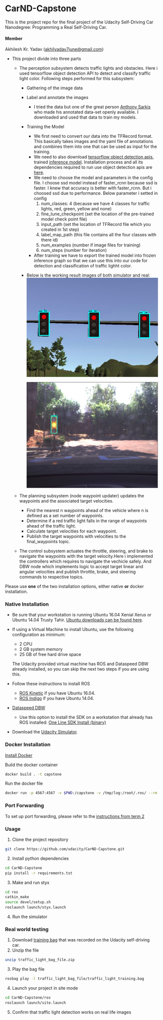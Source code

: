 
# CarND-Capstone

This is the project repo for the final project of the Udacity Self-Driving Car Nanodegree: Programming a Real Self-Driving Car.

[image1]: ./imgs/sim.jpg "Simulator"
[image2]: ./imgs/real.jpg "Real"

#### Member
Akhilesh Kr. Yadav (akhilyadav7june@gmail.com)

* This project divide into three parts
    
    * The perception subsystem detects traffic lights and obstacles. Here i used tensorflow object detection API to detect and classify traffic light color. Following steps performed for this subsystem:

        * Gathering of the image data
        * Label and annotate the images
            * I tried the data but one of the great person [Anthony Sarkis](https://medium.com/@anthony_sarkis) who made his annotated data-set openly available. I downloaded and used that data to train my models.
        * Training the Model
            * We first need to convert our data into the TFRecord format. This basically takes images and the yaml file of annotations and combines them into one that can be used as input for the training.    
            * We need to also download [tensorflow object detection apis](https://github.com/tensorflow/models/tree/289a2f99a7df528f6193a5ab3ee284ff3112b731), trained [inference model](https://github.com/tensorflow/models/blob/289a2f99a7df528f6193a5ab3ee284ff3112b731/object_detection/g3doc/detection_model_zoo.md). Installation process and all its dependencies required to run use object detection apis are [here](https://github.com/tensorflow/models/blob/289a2f99a7df528f6193a5ab3ee284ff3112b731/object_detection/g3doc/installation.md).
            * We need to choose the model and parameters in the config file. I choose ssd model instead of faster_rcnn because ssd is faster. I knew that accuracy is better with faster_rcnn. But i choosed ssd due to performance. Below parameter i setted in config
              1. num_classes: 4  (because we have 4 classes for traffic lights, red, green, yellow and none) 
              2. fine_tune_checkpoint (set the location of the pre-trained model check point file)
              3. input_path (set the location of TFRecord file which you created in 1st step)
              4. label_map_path (this file contains all the four classes with there id)
              5. num_examples (number if image files for training)
              6. num_steps (number for iteration)
            * After training we have to export the trained model into frozen inference graph so that we can use this into our code for detection and classification of traffic lighht color.
        * Below is the working result images of both simulator and real:
            ![image1]
            
            ![image2]
    * The planning subsystem (node waypoint updater) updates the waypoints and the associated target velocities.
       
        * Find the nearest n waypoints ahead of the vehicle where n is defined as a set number of waypoints.
        * Determine if a red traffic light falls in the range of waypoints ahead of the traffic light.
        * Calculate target velocities for each waypoint.
        * Publish the target waypoints with velocities to the final_waypoints topic.
    * The control subsystem actuates the throttle, steering, and brake to navigate the waypoints with the target velocity.Here i implemented the controllers which requires to navigate the vechicle safely. And DBW node which implements logic to accept target linear and angular velocities and publish throttle, brake, and steering commands to respective topics.


Please use **one** of the two installation options, either native **or** docker installation.

### Native Installation

* Be sure that your workstation is running Ubuntu 16.04 Xenial Xerus or Ubuntu 14.04 Trusty Tahir. [Ubuntu downloads can be found here](https://www.ubuntu.com/download/desktop).
* If using a Virtual Machine to install Ubuntu, use the following configuration as minimum:
  * 2 CPU
  * 2 GB system memory
  * 25 GB of free hard drive space

  The Udacity provided virtual machine has ROS and Dataspeed DBW already installed, so you can skip the next two steps if you are using this.

* Follow these instructions to install ROS
  * [ROS Kinetic](http://wiki.ros.org/kinetic/Installation/Ubuntu) if you have Ubuntu 16.04.
  * [ROS Indigo](http://wiki.ros.org/indigo/Installation/Ubuntu) if you have Ubuntu 14.04.
* [Dataspeed DBW](https://bitbucket.org/DataspeedInc/dbw_mkz_ros)
  * Use this option to install the SDK on a workstation that already has ROS installed: [One Line SDK Install (binary)](https://bitbucket.org/DataspeedInc/dbw_mkz_ros/src/81e63fcc335d7b64139d7482017d6a97b405e250/ROS_SETUP.md?fileviewer=file-view-default)
* Download the [Udacity Simulator](https://github.com/udacity/CarND-Capstone/releases).

### Docker Installation
[Install Docker](https://docs.docker.com/engine/installation/)

Build the docker container
```bash
docker build . -t capstone
```

Run the docker file
```bash
docker run -p 4567:4567 -v $PWD:/capstone -v /tmp/log:/root/.ros/ --rm -it capstone
```

### Port Forwarding
To set up port forwarding, please refer to the [instructions from term 2](https://classroom.udacity.com/nanodegrees/nd013/parts/40f38239-66b6-46ec-ae68-03afd8a601c8/modules/0949fca6-b379-42af-a919-ee50aa304e6a/lessons/f758c44c-5e40-4e01-93b5-1a82aa4e044f/concepts/16cf4a78-4fc7-49e1-8621-3450ca938b77)

### Usage

1. Clone the project repository
```bash
git clone https://github.com/udacity/CarND-Capstone.git
```

2. Install python dependencies
```bash
cd CarND-Capstone
pip install -r requirements.txt
```
3. Make and run styx
```bash
cd ros
catkin_make
source devel/setup.sh
roslaunch launch/styx.launch
```
4. Run the simulator

### Real world testing
1. Download [training bag](https://s3-us-west-1.amazonaws.com/udacity-selfdrivingcar/traffic_light_bag_file.zip) that was recorded on the Udacity self-driving car.
2. Unzip the file
```bash
unzip traffic_light_bag_file.zip
```
3. Play the bag file
```bash
rosbag play -l traffic_light_bag_file/traffic_light_training.bag
```
4. Launch your project in site mode
```bash
cd CarND-Capstone/ros
roslaunch launch/site.launch
```
5. Confirm that traffic light detection works on real life images
